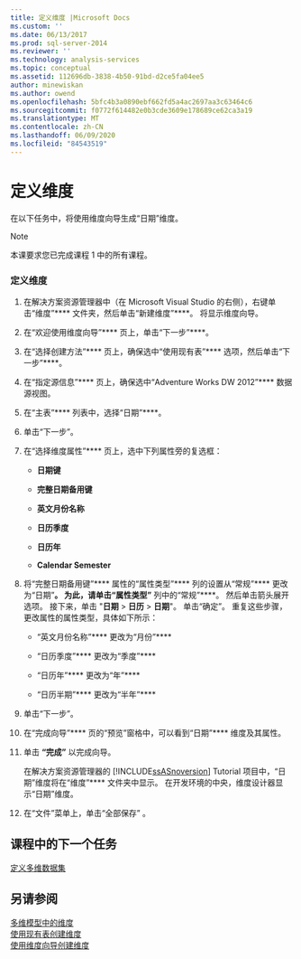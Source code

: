 ```yaml
---
title: 定义维度 |Microsoft Docs
ms.custom: ''
ms.date: 06/13/2017
ms.prod: sql-server-2014
ms.reviewer: ''
ms.technology: analysis-services
ms.topic: conceptual
ms.assetid: 112696db-3838-4b50-91bd-d2ce5fa04ee5
author: minewiskan
ms.author: owend
ms.openlocfilehash: 5bfc4b3a0890ebf662fd5a4ac2697aa3c63464c6
ms.sourcegitcommit: f0772f614482e0b3cde3609e178689ce62ca3a19
ms.translationtype: MT
ms.contentlocale: zh-CN
ms.lasthandoff: 06/09/2020
ms.locfileid: "84543519"
---
```

# <a name="defining-a-dimension"></a>定义维度
  在以下任务中，将使用维度向导生成“日期”维度。  
  
> [!NOTE]  
>  本课要求您已完成课程 1 中的所有课程。  
  
### <a name="to-define-a-dimension"></a>定义维度  
  
1.  在解决方案资源管理器中（在 Microsoft Visual Studio 的右侧），右键单击“维度”**** 文件夹，然后单击“新建维度”****。 将显示维度向导。  
  
2.  在“欢迎使用维度向导”**** 页上，单击“下一步”****。  
  
3.  在“选择创建方法”**** 页上，确保选中“使用现有表”**** 选项，然后单击“下一步”****。  
  
4.  在“指定源信息”**** 页上，确保选中“Adventure Works DW 2012”**** 数据源视图。  
  
5.  在“主表”**** 列表中，选择“日期”****。  
  
6.  单击“下一步”。  
  
7.  在“选择维度属性”**** 页上，选中下列属性旁的复选框：  
  
    -   **日期键**  
  
    -   **完整日期备用键**  
  
    -   **英文月份名称**  
  
    -   **日历季度**  
  
    -   **日历年**  
  
    -   **Calendar Semester**  
  
8.  将“完整日期备用键”**** 属性的“属性类型”**** 列的设置从“常规”**** 更改为“日期”****。 为此，请单击“属性类型”**** 列中的“常规”****。 然后单击箭头展开选项。 接下来，单击 "**日期**  >  **日历**  >  **日期**"。 单击“确定”。 重复这些步骤，更改属性的属性类型，具体如下所示：  
  
    -   “英文月份名称”**** 更改为“月份”****  
  
    -   “日历季度”**** 更改为“季度”****  
  
    -   “日历年”**** 更改为“年”****  
  
    -   “日历半期”**** 更改为“半年”****  
  
9. 单击“下一步”。  
  
10. 在“完成向导”**** 页的“预览”窗格中，可以看到“日期”**** 维度及其属性。  
  
11. 单击 **“完成”** 以完成向导。  
  
     在解决方案资源管理器的 [!INCLUDE[ssASnoversion](../includes/ssasnoversion-md.md)] Tutorial 项目中，“日期”维度将在“维度”**** 文件夹中显示。 在开发环境的中央，维度设计器显示“日期”维度。  
  
12. 在“文件”菜单上，单击“全部保存” 。  
  
## <a name="next-task-in-lesson"></a>课程中的下一个任务  
 [定义多维数据集](lesson-2-2-defining-a-cube.md)  
  
## <a name="see-also"></a>另请参阅  
 [多维模型中的维度](multidimensional-models/dimensions-in-multidimensional-models.md)   
 [使用现有表创建维度](multidimensional-models/create-a-dimension-by-using-an-existing-table.md)   
 [使用维度向导创建维度](multidimensional-models/create-a-dimension-using-the-dimension-wizard.md)  
  
  
